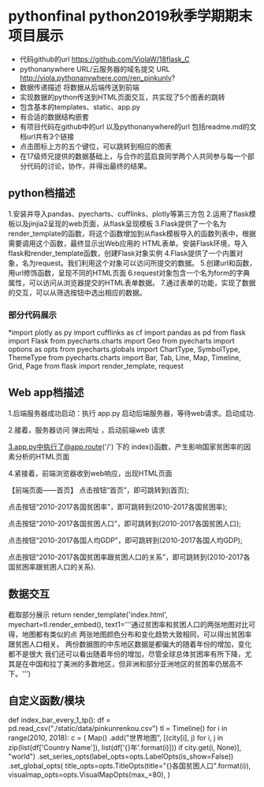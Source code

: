 # pythonfinal python2019秋季学期期末项目展示
* 代码github的url  https://github.com/ViolaW/18flask_C
* pythonanywhere URL/云服务器的域名提交 URL http://viola.pythonanywhere.com/ren_pinkunlv?
* 数据传递描述 将数据从后端传送到前端
* 实现数据的python传送到HTML页面交互，共实现了5个图表的跳转
* 包含基本的templates、static、app.py
* 有合适的数据结构嵌套
* 有项目代码在github中的url 以及pythonanywhere的url 包括readme.md的文档url共有3个链接
* 点击图标上方的五个键位，可以跳转到相应的图表
* 在17级师兄提供的数据基础上，与合作的蓝启良同学两个人共同参与每一个部分代码的讨论，协作，并得出最终的结果。
## python档描述
1.安装并导入pandas、pyecharts、cufflinks、plotly等第三方包
2.运用了flask模板以及jinjia2呈现的web页面，从flask呈现模板
3.Flask提供了一个名为render_template的函数，将这个函数增加到从flask模板导入的函数列表中，根据需要调用这个函数，最终显示出Web应用的 HTML表单。安装Flask环境，导入flask和render_template函数，创建Flask对象实例
4.Flask提供了一个内置对象，名为request。我们利用这个对象可以访问所提交的数据。
5.创建url和函数，用url修饰函数，呈现不同的HTML页面
6.request对象包含一个名为form的字典属性，可以访问从浏览器提交的HTML表单数据。
7.通过表单的功能，实现了数据的交互，可以从筛选按钮中选出相应的数据。
### 部分代码展示
*import plotly as py
import cufflinks as cf
import pandas as pd
from flask import Flask
from pyecharts.charts import Geo
from pyecharts import options as opts
from pyecharts.globals import ChartType, SymbolType, ThemeType
from pyecharts.charts import Bar, Tab, Line, Map, Timeline, Grid, Page
from flask import render_template, request

## Web app档描述
1.后端服务器成功启动：执行 app.py 启动后端服务器，等待web请求。启动成功.

2.接着，服务器访问 弹出网址 ，启动前端web 请求

3.app.py中执行了@app.route('/') 下的 index()函数，产生影响国家贫困率的因素分析的HTML页面

4.紧接着，前端浏览器收到web响应，出现HTML页面

【前端页面——首页】
点击按钮“首页”，即可跳转到(首页);

点击按钮“2010-2017各国贫困率”，即可跳转到(2010-2017各国贫困率);

点击按钮“2010-2017各国贫困人口”，即可跳转到(2010-2017各国贫困人口);

点击按钮“2010-2017各国人均GDP”，即可跳转到(2010-2017各国人均GDP);

点击按钮“2010-2017各国贫困率跟贫困人口的关系”，即可跳转到(2010-2017各国贫困率跟贫困人口的关系).

## 数据交互
截取部分展示
 return render_template('index.html',
                           myechart=tl.render_embed(),
                           text1='''通过贫困率和贫困人口的两张地图对比可得，地图都有类似的点 两张地图颜色分布和变化趋势大致相同，可以得出贫困率跟贫困人口相关。
                            两份数据图的中东地区数据是都偏大的随着年份的增加，变化都不是很大 我们还可以看出随着年份的增加，尽管全球总体贫困率有所下降，尤其是在中国和拉丁美洲的多数地区，但非洲和部分亚洲地区的贫困率仍居高不下。''')
 ## 自定义函数/模块
 def index_bar_every_1_tp():
    df = pd.read_csv("./static/data/pinkunrenkou.csv")
    tl = Timeline()
    for i in range(2010, 2018):
        c = (
            Map()
                .add("世界地图",
                     [(city[i], j) for i, j in zip(list(df['Country Name']), list(df['{}年'.format(i)])) if
                      city.get(i, None)],
                     "world")
                .set_series_opts(label_opts=opts.LabelOpts(is_show=False))
                .set_global_opts(
                title_opts=opts.TitleOpts(title="{}各国贫困人口".format(i)),
                visualmap_opts=opts.VisualMapOpts(max_=80),
            )



